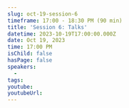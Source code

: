 ```yaml
---
slug: oct-19-session-6
timeframe: 17:00 - 18:30 PM (90 min)
title: 'Session 6: Talks'
datetime: 2023-10-19T17:00:00.000Z
date: Oct 19, 2023
time: 17:00 PM
isChild: false
hasPage: false
speakers:
  -
tags:
youtube:
youtubeUrl:
---
```

